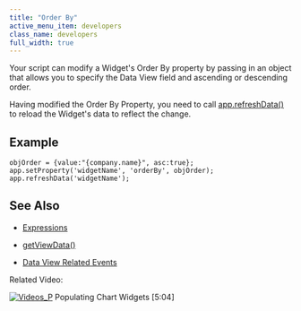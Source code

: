 ```yaml
---
title: "Order By"
active_menu_item: developers
class_name: developers
full_width: true
---
```



Your script can modify a Widget's Order By property by passing in an object that allows you to specify the Data View field and ascending or descending order.

Having modified the Order By Property, you need to call [app.refreshData()](/developers/user-guide/scripting-apis/client-api/widget-functions/refreshdata) to reload the Widget's data to reflect the change.

## Example

    objOrder = {value:"{company.name}", asc:true};
    app.setProperty('widgetName', 'orderBy', objOrder);
    app.refreshData('widgetName');
   

## See Also

 - [Expressions](/developers/user-guide/product-guide/advanced-features/data-integration-reporting-dashboards/data-section-properties/the-expression-editor)

 - [getViewData()](/developers/user-guide/scripting-apis/client-api/data-view-functions/getviewdata)

 - [Data View Related Events](/developers/user-guide/scripting-apis/client-api/data-view-functions/data-view-related-events)

Related Video:

[![Videos\_P](/img/docs/videos_p.png)](http://www.youtube.com/v/4FXN_AsiiMs?autoplay=1&hd=1&fs=1&showsearch=0&rel=0&) Populating Chart Widgets [5:04]
